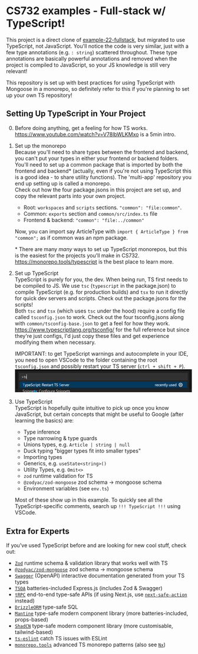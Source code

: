 # CS732 examples - Full-stack w/ TypeScript!

This project is a direct clone of [example-22-fullstack](../example-22-fullstack/README.md), but migrated to use TypeScript, not JavaScript. You'll notice the code is very similar, just with a few type annotations (e.g. `: string`) scattered throughout. These type annotations are basically powerful annotations and removed when the project is compiled to JavaScript, so your JS knowledge is still very relevant!

This repository is set up with best practices for using TypeScript with Mongoose in a monorepo, so definitely refer to this if you're planning to set up your own TS repository!

## Setting Up TypeScript in Your Project

0. Before doing anything, get a feeling for how TS works.  
   https://www.youtube.com/watch?v=V78lbWLKMxo is a 5min intro.

1. Set up the monorepo  
   Because you'll need to share types between the frontend and backend, you can't put your types in either your frontend or backend folders. You'll need to set up a common package that is imported by both the frontend and backend* (actually, even if you're not using TypeScript this is a good idea - to share utility functions). The 'multi-app' repository you end up setting up is called a monorepo.  
   Check out how the four package.jsons in this project are set up, and copy the relevant parts into your own project.
   - Root: `workspaces` and `scripts` sections. `"common": "file:common"`.
   - Common: `exports` section and `common/src/index.ts` file
   - Frontend & backend: `"common": "file:../common"`
   
   Now, you can import say ArticleType with `import { ArticleType } from "common";` as if common was an npm package.

   \* There are many *many* ways to set up TypeScript monorepos, but this is the easiest for the projects you'll make in CS732. https://monorepo.tools/typescript is the best place to learn more.

2. Set up TypeScript  
   TypeScript is purely for you, the dev. When being run, TS first needs to be compiled to JS. We use `tsc` (`typescript` in the package.json) to compile TypeScript (e.g. for production builds) and `tsx` to run it directly for quick dev servers and scripts. Check out the package.jsons for the scripts!  
   Both `tsc` and `tsx` (which uses `tsc` under the hood) require a config file called `tsconfig.json` to work. Check out the four tsconfig.jsons along with `common/tsconfig-base.json` to get a feel for how they work. https://www.typescriptlang.org/tsconfig/ for the full reference but since they're just configs, I'd just copy these files and get experience modifying them when necessary.  
   
   IMPORTANT: to get TypeScript warnings and autocomplete in your IDE, you need to open VSCode to the folder containing the root `tsconfig.json` and possibly restart your TS server (`ctrl + shift + P`).
   ![alt text](restart-ts-server.png)

3. Use TypeScript  
   TypeScript is hopefully quite intuitive to pick up once you know JavaScript, but certain concepts that might be useful to Google (after learning the basics) are:
   - Type inference
   - Type narrowing & type guards
   - Unions types, e.g. `Article | string | null`
   - Duck typing "bigger types fit into smaller types"
   - Importing types
   - Generics, e.g. `useState<string>()`
   - Utility Types, e.g. `Omit<>`
   - `zod` runtime validation for TS
   - `@zodyac/zod-mongoose` zod schema -> mongoose schema
   - Environment variables (see `env.ts`)
   
   Most of these show up in this example. To quickly see all the TypeScript-specific comments, search up `!!! TypeScript !!!` using VSCode.

## Extra for Experts

If you've used TypeScript before and are looking for new cool stuff, check out:
- [`Zod`](https://zod.dev/) runtime schema & validation library that works well with TS
- [`@zodyac/zod-mongoose`](https://www.npmjs.com/package/@zodyac/zod-mongoose) zod schema -> mongoose schema
- [`Swagger`](https://swagger.io/) (OpenAPI) interactive documentation generated from your TS types
- [`TSOA`](https://tsoa-community.github.io/docs/) batteries-included Express.js (includes Zod & Swagger)
- [`tRPC`](https://trpc.io/) end-to-end type-safe APIs (if using Next.js, use [`next-safe-action`](https://next-safe-action.dev/) instead)
- [`DrizzleORM`](https://orm.drizzle.team/) type-safe SQL
- [`Mantine`](https://mantine.dev/) type-safe modern component library (more batteries-included, props-based)
- [`ShadCN`](https://ui.shadcn.com/) type-safe modern component library (more customisable, tailwind-based)
- [`ts-eslint`](https://typescript-eslint.io/) catch TS issues with ESLint
- [`monorepo.tools`](https://monorepo.tools/) advanced TS monorepo patterns (also see [`Nx`](https://nx.dev/))